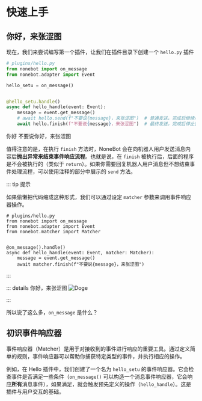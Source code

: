 # 快速上手

## 你好，来张涩图

现在，我们来尝试编写第一个插件，让我们在插件目录下创建一个 `hello.py` 插件

```py
# plugins/hello.py
from nonebot import on_message
from nonebot.adapter import Event

hello_setu = on_message()


@hello_setu.handle()
async def hello_handle(event: Event):
    message = event.get_message()
    # await hello.send(f"不要说{message}，来张涩图")  # 普通发送，完成后继续后续流程
    await hello.finish(f"不要说{message}，来张涩图")  # 最终发送，完成后停止整个流程
```

<chat-window title="NoneBot Console">
  <chat-msg name="Komorebi" avatar="/avatar/komorebi.webp" onright>你好</chat-msg>
  <chat-msg name="Hibiscus" tag="机器人" tagType="bot" avatar="/avatar/hibiscus.webp">不要说你好，来张涩图</chat-msg>
</chat-window>

值得注意的是，在执行 `finish` 方法时，NoneBot 会在向机器人用户发送消息内容后**抛出异常来结束事件响应流程**。也就是说，在
`finish` 被执行后，后面的程序是不会被执行的（类似于 `return`）。如果你需要回复机器人用户消息但不想结束事件处理流程，可以使用注释的部分中展示的 `send` 方法。

::: tip 提示

如果偷懒把代码缩成这种形式，我们可以通过设定 `matcher` 参数来调用事件响应器操作。

```py{4,8}
# plugins/hello.py
from nonebot import on_message
from nonebot.adapter import Event
from nonebot.matcher import Matcher


@on_message().handle()
async def hello_handle(event: Event, matcher: Matcher):
    message = event.get_message()
    await matcher.finish(f"不要说{message}，来张涩图")
```

:::

::: details 你好，来张涩图 <img src="/images/guide/wangwang.webp" alt="Doge" class="face"/>

<Comment />

:::

所以说了这么多，`on_message` 是什么？

## 初识事件响应器

事件响应器（Matcher）是用于对接收到的事件进行响应的重要工具。通过定义简单的规则，事件响应器可以帮助你捕获特定类型的事件，并执行相应的操作。

例如，在 Hello 插件中，我们创建了一个名为 `hello_setu` 的事件响应器。它会检查事件是否满足一些条件（`on_message()`
可以构造一个消息事件响应器，它会响应**所有**消息事件），如果满足，就会触发预先定义的操作（`hello_handle`）。这是插件与用户交互的基础。

<!-- [不是初阶内容]

## 辅助函数

NoneBot 提供了许多方便的工具，来帮助你更优雅地向别人要涩图，被称为“事件响应器辅助函数”（下称“辅助函数”）这些辅助函数不仅简化了
<ruby>代码编写<rp>(</rp><rt>索要涩图</rt><rp>)</rp></ruby> 的过程，还提高了代码的可读性。

接下来，我们将详细介绍这些辅助函数，并展示如何使用它们来创建你所需的事件响应器。无论你是否有编程经验，这些工具都能够帮助你更轻松地开发插件，让你专注于功能实现而不是纠结于代码细节。

## 创建事件响应器

我们直接使用 `on_command()` 辅助函数来创建一个事件响应器：

```py
from nonebot import on_command

setu = on_command("来张涩图")
```

这样，我们就获得一个名为 `setu` 的事件响应器了，这个事件响应器会对 `/来张涩图` 开头的消息进行响应。

::: tip 提示

如果一条消息中包含 “@机器人” 或以 “机器人的昵称” 开头，例如 `@bot /来张涩图` 时，为了方便命令匹配，`@bot` 会被自动去除，即事件响应器收到的信息内容为 `来张涩图`。 同时，`event.is_tome()` 将会返回 `True`，表示该事件与机器人相关。

:::

### 添加参数

在辅助函数中，我们可以添加一些参数来对事件响应器进行更加精细的调整，例如事件响应器的优先级、匹配规则等。例如：

```py
from nonebot import on_command
from nonebot.rule import to_me


setu = on_command(
    "来张涩图",
    aliases={"来张色图"},
    rule=to_me(),
    priority=10,
    block=True
)

```

在上述代码中，我们在 `on_command` 辅助函数中添加了两个命令，并将 `to_me` 设置为 `True`。
这样，我们就获得了一个可以响应 `来张涩图` 和 `来张色图` 的两个命令，同时需要 `@bot` 才会响应的事件响应器。

::: tip 提示
需要注意的是，不同的辅助函数有不同的可选参数。在使用辅助函数之前，您可以参考编辑器的提示，以了解不同函数的可选参数。
:::

## 常用辅助函数

通过导入不同的辅助函数，你可以轻松创建不同类型的事件响应器。接下来，我们将介绍一些常用的辅助函数，让你更好地掌握它们的用法。

::: tip 提示

你可以尝试使用下列的示例代码创建插件，亲身体验一下这些辅助函数的用法。

:::

### on_message

`on_message` 是一个消息事件响应器，它会响应所有消息事件。

```py
from nonebot import on_message
from nonebot.matcher import Matcher

@on_message().handle()
async def _(matcher: Matcher):
    await matcher.finish("on_message!")
```

### on_notice

`on_notice` 是一个通知事件响应器，它会响应所有通知事件。

```py
from nonebot import on_notice
from nonebot.matcher import Matcher

@on_notice().handle()
async def _(matcher: Matcher):
    await matcher.finish("on_notice!")
```

### on_request

`on_request` 是一个请求事件响应器，它会响应所有请求事件。

```py
from nonebot import on_request
from nonebot.matcher import Matcher

@on_request().handle()
async def _(matcher: Matcher):
    await matcher.finish("on_request!")
```

### on_command

`on_command` 是一个消息事件响应器，它会响应所有以指定命令开头的消息事件。

::: warning 注意

`on_command` 受到配置项中的 COMMAND_START 的影响，需要在命令前额外加上 `command_start` 才能触发响应。

默认配置下，`on_command` 只会对以 `/` 开头的消息事件进行响应。

:::

```py
from nonebot import on_command
from nonebot.matcher import Matcher

# 响应所有以 "/来张涩图" 开头的消息事件
@on_command("来张涩图").handle()
async def _(matcher: Matcher):
    await matcher.finish("涩图.jpg")
```

<chat-window title="NoneBot Console">
  <chat-msg name="Komorebi" avatar="/avatar/komorebi.webp" onright>/来张涩图</chat-msg>
  <chat-msg name="Hibiscus" tag="机器人" avatar="/avatar/hibiscus.webp">涩图.jpg</chat-msg>
  <chat-msg name="Komorebi" avatar="/avatar/komorebi.webp" onright>/来张涩图 xxx</chat-msg>
  <chat-msg name="Hibiscus" tag="机器人" avatar="/avatar/hibiscus.webp">涩图.jpg!</chat-msg>
</chat-window>

### on_shell_command

`on_shell_command` 是一个消息事件响应器，它会响应所有以指定命令开头的消息事件，并且支持 `shell_like` 解析参数。

`ArgumentParser` 参考文档: [argparse]

::: warning 注意

`on_shell_command` 受到配置项中的 `COMMAND_START` 的影响，需要在命令前额外加上 `command_start` 才能触发响应。

`默认配置下，on_shell_command` 只会对以 `/` 开头的消息事件进行响应。
:::

```py
from nonebot.matcher import Matcher
from nonebot.rule import ArgumentParser
from nonebot.plugin import on_shell_command

# 创建一个参数解析器
parser = ArgumentParser()
parser.add_argument("arg", type=str, help="arg help")

# 响应所有以 "/来张涩图" 开头的消息事件
@on_shell_command("shell", parser=parser).handle()
async def _(matcher: Matcher):
    await matcher.finish("涩图.jpg!")
```

<chat-window title="NoneBot Console">
  <chat-msg name="Komorebi" avatar="/avatar/komorebi.webp" onright>/来张涩图</chat-msg>
  <chat-msg name="Hibiscus" tag="机器人" avatar="/avatar/hibiscus.webp">涩图.jpg</chat-msg>
  <chat-msg name="Komorebi" avatar="/avatar/komorebi.webp" onright>/来张涩图 xxx</chat-msg>
  <chat-msg name="Hibiscus" tag="机器人" avatar="/avatar/hibiscus.webp">涩图.jpg</chat-msg>
</chat-window>

### on_startwith

`on_startswith` 是一个消息事件响应器，它会响应所有以指定内容开头的消息事件。

```py
from nonebot import on_startswith
from nonebot.matcher import Matcher

# 响应所有以 "start" 开头的消息事件
@on_startswith("start").handle()
async def _(matcher: Matcher):
    await matcher.finish("on_startswith!")
```

<chat-window title="NoneBot Console">
  <chat-msg name="Komorebi" avatar="/avatar/komorebi.webp" onright>start</chat-msg>
  <chat-msg name="Hibiscus" tag="机器人" avatar="/avatar/hibiscus.webp">on_startswith!</chat-msg>
  <chat-msg name="Komorebi" avatar="/avatar/komorebi.webp" onright>startxxx</chat-msg>
  <chat-msg name="Hibiscus" tag="机器人" avatar="/avatar/hibiscus.webp">on_startswith!</chat-msg>
</chat-window>

### on_endwith

`on_endswith` 是一个消息事件响应器，它会响应所有以指定内容开头的消息事件。

```py
from nonebot import on_endswith
from nonebot.matcher import Matcher

# 响应所有以 "end" 开头的消息事件
@on_endswith("end").handle()
async def _(matcher: Matcher):
    await matcher.finish("on_endswith!")
```

<chat-window title="NoneBot Console">
  <chat-msg name="Komorebi" avatar="/avatar/komorebi.webp" onright>end</chat-msg>
  <chat-msg name="Hibiscus" tag="机器人" avatar="/avatar/hibiscus.webp">on_endswith!</chat-msg>
  <chat-msg name="Komorebi" avatar="/avatar/komorebi.webp" onright>xxxend</chat-msg>
  <chat-msg name="Hibiscus" tag="机器人" avatar="/avatar/hibiscus.webp">on_endswith!</chat-msg>
</chat-window>

### on_fullmatch

`on_fullmatch` 是一个消息事件响应器，它会响应所有与指定内容完全一致的消息事件。

```py
from nonebot import on_fullmatch
from nonebot.matcher import Matcher

# 响应所有完全匹配 "full" 的消息事件
@on_fullmatch("full").handle()
async def _(matcher: Matcher):
    await matcher.finish("on_fullmatch!")
```

<chat-window title="NoneBot Console">
  <chat-msg name="Komorebi" avatar="/avatar/komorebi.webp" onright>full</chat-msg>
  <chat-msg name="Hibiscus" tag="机器人" avatar="/avatar/hibiscus.webp">on_fullmatch!</chat-msg>
</chat-window>

### on_keyword

`on_keyword` 是一个消息事件响应器，它会响应所有包含指定内容的消息事件。

```py
from nonebot import on_keyword
from nonebot.matcher import Matcher

# 响应所有包含 "key" 的消息事件
@on_keyword("key").handle()
async def _(matcher: Matcher):
    await matcher.finish("on_keyword!")
```

<chat-window title="NoneBot Console">
  <chat-msg name="Komorebi" avatar="/avatar/komorebi.webp" onright>key</chat-msg>
  <chat-msg name="Hibiscus" tag="机器人" avatar="/avatar/hibiscus.webp">on_keyword!</chat-msg>
  <chat-msg name="Komorebi" avatar="/avatar/komorebi.webp" onright>xxxkeyxxx</chat-msg>
  <chat-msg name="Hibiscus" tag="机器人" avatar="/avatar/hibiscus.webp">on_keyword!</chat-msg>
</chat-window>

### on_regex

`on_regex` 是一个消息事件响应器，它会响应所有匹配指定正则表达式的消息事件。

```py
from nonebot import on_regex
from nonebot.matcher import Matcher

# 响应所有匹配 "regex" 的消息事件
@on_regex(r"regex").handle()
async def _(matcher: Matcher):
    await matcher.finish("on_regex!")
```

<chat-window title="NoneBot Console">
  <chat-msg name="Komorebi" avatar="/avatar/komorebi.webp" onright>regex</chat-msg>
  <chat-msg name="Hibiscus" tag="机器人" avatar="/avatar/hibiscus.webp">on_regex!</chat-msg>
  <chat-msg name="Komorebi" avatar="/avatar/komorebi.webp" onright>xxxregexxxx</chat-msg>
  <chat-msg name="Hibiscus" tag="机器人" avatar="/avatar/hibiscus.webp">on_regex!</chat-msg>
</chat-window>

[argparse]: https://docs.python.org/3/library/argparse.html

-->
